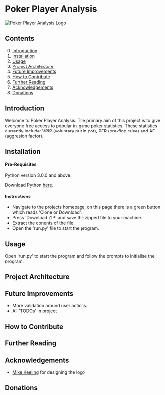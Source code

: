 # Poker Player Analysis

![Poker Player Analysis Logo](https://github.com/liamhartley/pokerplayeranalysis/blob/master/images/logo_small.png)

## Contents
0. [Introduction](#introduction)
1. [Installation](#installation) 
2. [Usage](#usage)
3. [Project Architecture](#projectarchitecture)
4. [Future Improvements](#futureimprovements)
5. [How to Contribute](#howtocontribute)
6. [Further Reading](#furtherreading)
7. [Acknowledgements](#acknowledgements)
8. [Donations](#donations)

<a name="introduction"></a>
## Introduction 

Welcome to Poker Player Analysis. 
The primary aim of this project is to give everyone free access to popular in-game poker statistics.
These statistics currently include: VPIP (voluntary put in pot), PFR (pre-flop raise) and AF (aggresion factor).

<a name="installation"></a>
## Installation 

#### Pre-Requisites
Python version 3.0.0 and above.

Download Python [here](https://www.python.org/downloads/). 

#### Instructions
- Navigate to the projects homepage, on this page there is a green button which reads 'Clone or Download'.
- Press 'Download ZIP' and save the zipped file to your machine.
- Extract the conents of the file.
- Open the 'run.py' file to start the program.


<a name="usage"></a>
## Usage 

Open 'run.py' to start the program and follow the prompts to initialise the program.



<a name="projectarchitecture"></a>
## Project Architecture 

<a name="futureimprovements"></a>
## Future Improvements 

- More validation around user actions.
- All 'TODOs' in project

<a name="howtocontribute"></a>
## How to Contribute 

<a name="projectarchitecture"></a>
## Further Reading

<a name="acknowledgements"></a>
## Acknowledgements 

- [Mike Keeling](https://www.instagram.com/DailyMAGK/) for designing the logo
<a name="usage"></a>

## Donations 
